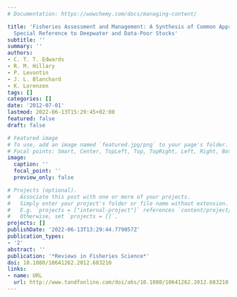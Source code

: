 ```yaml
---
# Documentation: https://wowchemy.com/docs/managing-content/

title: 'Fisheries Assessment and Management: A Synthesis of Common Approaches with
  Special Reference to Deepwater and Data-Poor Stocks'
subtitle: ''
summary: ''
authors:
- C. T. T. Edwards
- R. M. Hillary
- P. Levontin
- J. L. Blanchard
- K. Lorenzen
tags: []
categories: []
date: '2012-07-01'
lastmod: 2022-06-13T15:29:45+02:00
featured: false
draft: false

# Featured image
# To use, add an image named `featured.jpg/png` to your page's folder.
# Focal points: Smart, Center, TopLeft, Top, TopRight, Left, Right, BottomLeft, Bottom, BottomRight.
image:
  caption: ''
  focal_point: ''
  preview_only: false

# Projects (optional).
#   Associate this post with one or more of your projects.
#   Simply enter your project's folder or file name without extension.
#   E.g. `projects = ["internal-project"]` references `content/project/deep-learning/index.md`.
#   Otherwise, set `projects = []`.
projects: []
publishDate: '2022-06-13T13:29:44.779057Z'
publication_types:
- '2'
abstract: ''
publication: '*Reviews in Fisheries Science*'
doi: 10.1080/10641262.2012.683210
links:
- name: URL
  url: http://www.tandfonline.com/doi/abs/10.1080/10641262.2012.683210
---
```

